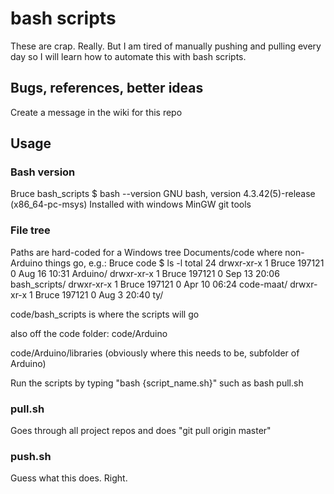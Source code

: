 # bash scripts
These are crap. Really. But I am tired of manually pushing and pulling every day so I will learn how to automate this with bash scripts.
## Bugs, references, better ideas
Create a message in the wiki for this repo
## Usage
### Bash version
Bruce bash_scripts $ bash --version
GNU bash, version 4.3.42(5)-release (x86_64-pc-msys)
Installed with windows MinGW git tools
### File tree
Paths are hard-coded for a Windows tree
Documents/code where non-Arduino things go, e.g.:
Bruce code $ ls -l
total 24
drwxr-xr-x 1 Bruce 197121 0 Aug 16 10:31 Arduino/
drwxr-xr-x 1 Bruce 197121 0 Sep 13 20:06 bash_scripts/
drwxr-xr-x 1 Bruce 197121 0 Apr 10 06:24 code-maat/
drwxr-xr-x 1 Bruce 197121 0 Aug  3 20:40 ty/

code/bash_scripts is where the scripts will go

also off the code folder:
code/Arduino

code/Arduino/libraries (obviously where this needs to be, subfolder of Arduino)

Run the scripts by typing "bash {script_name.sh}" such as
bash pull.sh
### pull.sh
Goes through all project repos and does "git pull origin master"
### push.sh
Guess what this does. Right.